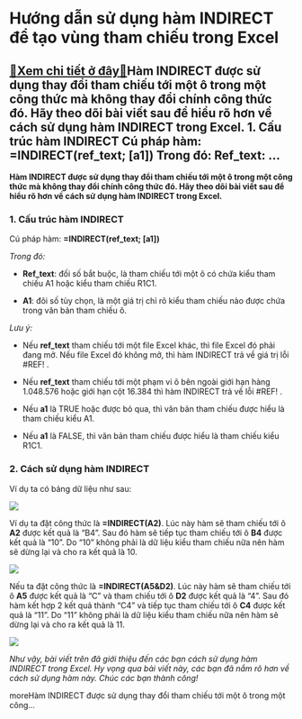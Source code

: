 Hướng dẫn sử dụng hàm INDIRECT để tạo vùng tham chiếu trong Excel
=================================================================

[:gift:Xem chi tiết ở đây:gift:](https://hddtvn.com/huong-dan-su-dung-ham-indirect-de-tao-vung-tham-chieu-trong-excel/)Hàm INDIRECT được sử dụng thay đổi tham chiếu tới một ô trong một công thức mà không thay đổi chính công thức đó. Hãy theo dõi bài viết sau để hiểu rõ hơn về cách sử dụng hàm INDIRECT trong Excel. 1. Cấu trúc hàm INDIRECT Cú pháp hàm: =INDIRECT(ref\_text; [a1]) Trong đó: Ref\_text: …
-------------------------------------------------------------------------------------------------------------------------------------------------------------------------------------------------------------------------------------------------------------------------------------------------------

**Hàm INDIRECT được sử dụng thay đổi tham chiếu tới một ô trong một công thức mà không thay đổi chính công thức đó. Hãy theo dõi bài viết sau để hiểu rõ hơn về cách sử dụng hàm INDIRECT trong Excel.**


### 1. Cấu trúc hàm INDIRECT


Cú pháp hàm: **=INDIRECT(ref\_text; [a1])**


*Trong đó:*




* **Ref\_text**: đối số bắt buộc, là tham chiếu tới một ô có chứa kiểu tham chiếu A1 hoặc kiểu tham chiếu R1C1.

* **A1**: đôi số tùy chọn, là một giá trị chỉ rõ kiểu tham chiếu nào được chứa trong văn bản tham chiếu ô.



*Lưu ý:*




* Nếu **ref\_text** tham chiếu tới một file Excel khác, thì file Excel đó phải đang mở. Nếu file Excel đó không mở, thì hàm INDIRECT trả về giá trị lỗi #REF! .

* Nếu **ref\_text** tham chiếu tới một phạm vi ô bên ngoài giới hạn hàng 1.048.576 hoặc giới hạn cột 16.384 thì hàm INDIRECT trả về lỗi #REF! .

* Nếu **a1** là TRUE hoặc được bỏ qua, thì văn bản tham chiếu được hiểu là tham chiếu kiểu A1.

* Nếu **a1** là FALSE, thì văn bản tham chiếu được hiểu là tham chiếu kiểu R1C1.



### 2. Cách sử dụng hàm INDIRECT


Ví dụ ta có bảng dữ liệu như sau:


![](https://hddtvn.com/wp-content/uploads/2021/01/JMQArVP.png)


Ví dụ ta đặt công thức là **=INDIRECT(A2)**. Lúc này hàm sẽ tham chiếu tới ô **A2** được kết quả là “B4”. Sau đó hàm sẽ tiếp tục tham chiếu tới ô **B4** được kết quả là “10”. Do “10” không phải là dữ liệu kiểu tham chiếu nữa nên hàm sẽ dừng lại và cho ra kết quả là 10.


![](https://hddtvn.com/wp-content/uploads/2021/01/O6QE1vO.png)


Nếu ta đặt công thức là **=INDIRECT(A5&D2)**. Lúc này hàm sẽ tham chiếu tới ô **A5** được kết quả là “C” và tham chiếu tới ô **D2** được kết quả là “4”. Sau đó hàm kết hợp 2 kết quả thành “C4” và tiếp tục tham chiếu tới ô **C4** được kết quả là “11”. Do “11” không phải là dữ liệu kiểu tham chiếu nữa nên hàm sẽ dừng lại và cho ra kết quả là 11.


![](https://hddtvn.com/wp-content/uploads/2021/01/fxXLnPC.png)


*Như vậy, bài viết trên đã giới thiệu đến các bạn cách sử dụng hàm INDIRECT trong Excel. Hy vọng qua bài viết này, các bạn đã nắm rõ hơn về cách sử dụng hàm này. Chúc các bạn thành công!*


moreHàm INDIRECT được sử dụng thay đổi tham chiếu tới một ô trong một công…

